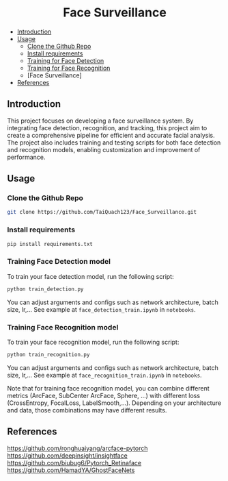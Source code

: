 <h1 align="center"><b>Face Surveillance</b></h1>


- [Introduction](#introduction)
- [Usage](#usage)
    - [Clone the Github Repo](#clone-the-github-repo)
    - [Install requirements](#install-requirements)
    - [Training for Face Detection](#training-face-detection-model)
    - [Training for Face Recognition](#training-face-recognition-model)
    - [Face Surveillance]
- [References](#references)


## **Introduction**
This project focuses on developing a face surveillance system. By integrating face detection, recognition, and tracking, this project aim to create a comprehensive pipeline for efficient and accurate facial analysis. The project also includes training and testing scripts for both face detection and recognition models, enabling customization and improvement of performance.

## **Usage**

### Clone the Github Repo
```bash
git clone https://github.com/TaiQuach123/Face_Surveillance.git
```


### Install requirements
```bash
pip install requirements.txt
```

### Training Face Detection model
To train your face detection model, run the following script: 

```bash
python train_detection.py
```

You can adjust arguments and configs such as network architecture, batch size, lr,... See example at ``face_detection_train.ipynb`` in ``notebooks``.

### Training Face Recognition model
To train your face recognition model, run the following script:

```bash
python train_recognition.py
```
You can adjust arguments and configs such as network architecture, batch size, lr,... See example at ``face_recognition_train.ipynb`` in ``notebooks``.

Note that for training face recognition model, you can combine different metrics (ArcFace, SubCenter ArcFace, Sphere, ...) with different loss (CrossEntropy, FocalLoss, LabelSmooth,...). Depending on your architecture and data, those combinations may have different results.

## **References**
https://github.com/ronghuaiyang/arcface-pytorch
https://github.com/deepinsight/insightface
https://github.com/biubug6/Pytorch_Retinaface
https://github.com/HamadYA/GhostFaceNets